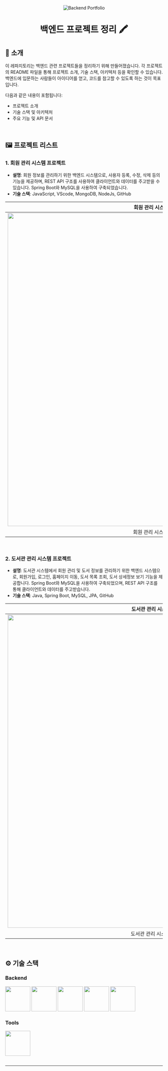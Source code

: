 <div align="center">

<!-- logo -->
<img src="https://capsule-render.vercel.app/api?type=waving&color=3f72af&height=180&text=Backend%20Portfolio&animation=fadeIn&fontColor=ffffff&fontSize=60" alt="Backend Portfolio">

# 백엔드 프로젝트 정리 🖍️

</div> 

## 📝 소개
이 레파지토리는 백엔드 관련 프로젝트들을 정리하기 위해 만들어졌습니다. 각 프로젝트의 README 파일을 통해 프로젝트 소개, 기술 스택, 아키텍처 등을 확인할 수 있습니다. 백엔드에 입문하는 사람들이 아이디어를 얻고, 코드를 참고할 수 있도록 하는 것이 목표입니다.

다음과 같은 내용이 포함됩니다:
- 프로젝트 소개
- 기술 스택 및 아키텍처
- 주요 기능 및 API 문서

<br />

## 🖼️ 프로젝트 리스트

### 1. **회원 관리 시스템 프로젝트**
- **설명**: 회원 정보를 관리하기 위한 백엔드 시스템으로, 사용자 등록, 수정, 삭제 등의 기능을 제공하며, REST API 구조를 사용하여 클라이언트와 데이터를 주고받을 수 있습니다. Spring Boot와 MySQL을 사용하여 구축되었습니다.
- **기술 스택**: JavaScript, VScode, MongoDB, NodeJs, GitHub

|회원 관리 시스템 메인 페이지|
|:---:|
|<img src="https://github.com/user-attachments/assets/07c6f87c-6b1a-465a-953e-569165a195f9" width="1000"/>|
|회원 관리 시스템 메인 페이지.|

<br />

### 2. **도서관 관리 시스템 프로젝트**
- **설명**: 도서관 시스템에서 회원 관리 및 도서 정보를 관리하기 위한 백엔드 시스템으로, 회원가입, 로그인, 홈페이지 이동, 도서 목록 조회, 도서 상세정보 보기 기능을 제공합니다. Spring Boot와 MySQL을 사용하여 구축되었으며, REST API 구조를 통해 클라이언트와 데이터를 주고받습니다.
- **기술 스택**: Java, Spring Boot, MySQL, JPA, GitHub

|도서관 관리 시스템 메인 페이지|
|:---:|
|<img src="https://github.com/user-attachments/assets/173b0637-fba1-43d7-9e58-474e83da55f5" width="1000"/>|
|도서관 관리 시스템 메인 페이지.|

<br />

## ⚙ 기술 스택

### Backend
<div>
  <img src="https://github.com/yewon-Noh/readme-template/blob/main/skills/Java.png?raw=true" width="80">
  <img src="https://github.com/yewon-Noh/readme-template/blob/main/skills/SpringBoot.png?raw=true" width="80">
  <img src="https://github.com/yewon-Noh/readme-template/blob/main/skills/Mysql.png?raw=true" width="80">
  <img src="https://github.com/yewon-Noh/readme-template/blob/main/skills/SpringDataJPA.png?raw=true" width="80">
  <img src="https://github.com/yewon-Noh/readme-template/blob/main/skills/JavaScript.png?raw=true" width="80">
</div>

### Tools
<div>
  <img src="https://github.com/yewon-Noh/readme-template/blob/main/skills/Github.png?raw=true" width="80">
</div>

<br />

---
